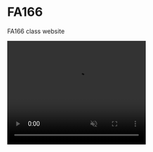 # FA166
FA166 class website 


<video width="320" height="240" controls loop="" muted = "" autoplay="">
    <source src="https://youtu.be/qnV6kPUD3yU">
</video>
